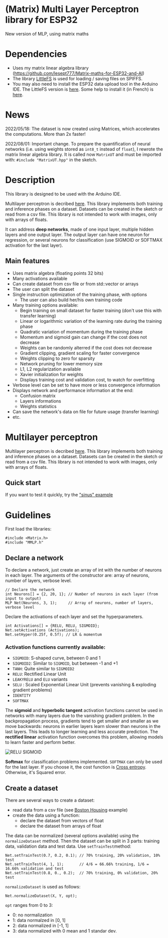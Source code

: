 # (Matrix) Multi Layer Perceptron library for ESP32
New version of MLP, using matrix maths

# Dependencies
* Uses my matrix linear algebra library (https://github.com/lesept777/Matrix-maths-for-ESP32-and-AI)
* The library [LittleFS](https://github.com/lorol/LITTLEFS) is used for loading / saving files on SPIFFS.
* You may also need to install the ESP32 data upload tool in the Arduino IDE. The LittleFS version is [here](https://github.com/lorol/arduino-esp32fs-plugin). Some help to install it (in French) is [here](https://forum.arduino.cc/t/littlefs-sur-esp32-comportement-bizarre/992297/2).

# News
2022/05/18: The dataset is now created using Matrices, which accelerates the computations. More than 2x faster!

2022/08/01: Important change. To prepare the quantification of neural networks (i.e. using weights stored as `int8_t` instead of `float`), I rewrote the matrix linear algebra library. It is called now `MatrixUT` and must be imported with: `#include "MatrixUT.hpp"` in the sketch.

# Description
This library is designed to be used with the Arduino IDE.

Multilayer perceptron is decribed [here](https://en.wikipedia.org/wiki/Multilayer_perceptron). This library implements both training and inference phases on a dataset. Datasets can be created in the sketch or read from a csv file. This library is not intended to work with images, only with arrays of floats.

It can address **deep networks**, made of one input layer, multiple hidden layers and one output layer. The output layer can have one neuron for regression, or several neurons for classification (use SIGMOID or SOFTMAX activation for the last layer).

## Main features
* Uses matrix algebra (floating points 32 bits)
* Many activations available
* Can create dataset from csv file or from std::vector or arrays
* The user can split the dataset
* Single instruction optimization of the training phase, with options
  * The user can also build her/his own training code
* Many training options available:
  * Begin training on small dataset for faster training (don't use this with transfer learning)
  * Linear or logarithmic variation of the learning rate during the training phase
  * Quadratic variation of momentum during the training phase
  * Momentum and sigmoid gain can change if the cost does not decrease
  * Weights can be randomly alterred if the cost does not decrease
  * Gradient clipping, gradient scaling for faster convergence
  * Weights clipping to zero for sparsity
  * Network pruning for lower memory size
  * L1, L2 regularization available
  * Xavier initialization for weights
  * Displays training cost and validation cost, to watch for overfitting
* Verbose level can be set to have more or less convergence information
* Displays network and performance information at the end:
  * Confusion matrix
  * Layers informations
  * Weights statistics
* Can save the network's data on file for future usage (transfer learning)
* etc.

# Multilayer perceptron
Multilayer perceptron is decribed [here](https://en.wikipedia.org/wiki/Multilayer_perceptron). This library implements both training and inference phases on a dataset. Datasets can be created in the sketch or read from a csv file. This library is not intended to work with images, only with arrays of floats.

## Quick start
If you want to test it quickly, try the ["sinus" example](./examples/MMLP_Sinus)

# Guidelines
First load the libraries:
```
#include <Matrix.h>
#include "MMLP.h"
```
## Declare a network
To declare a network, just create an array of int with the number of neurons in each layer. The arguments of the constructor are: array of neurons, number of layers, verbose level.
```
// Declare the network
int Neurons[] = {2, 20, 1}; // Number of neurons in each layer (from input to output)
MLP Net(Neurons, 3, 1);     // Array of neurons, number of layers, verbose level
```
Declare the activations of each layer and set the hyperparameters.
```
int Activations[] = {RELU, RELU, SIGMOID};
Net.setActivations (Activations);
Net.setHyper(0.25f, 0.5f); // LR & momentum
```
### **Activation functions** currently available: 
* `SIGMOID`: S-shaped curve, between 0 and 1
* `SIGMOID2`: Similar to `SIGMOID`, but between -1 and +1
* `TANH`: Quite similar to `SIGMOID2`
* `RELU`: Rectified Linear Unit
* `LEAKYRELU` and `ELU` variants
* `SELU` : Scaled Exponential Linear Unit (prevents vanishing & exploding gradient problems)
* `IDENTITY`
* `SOFTMAX`

The **sigmoid** and **hyperbolic tangent** activation functions cannot be used in networks with many layers due to the vanishing gradient problem. In the backpropagation process, gradients tend to get smaller and smaller as we move backwards:  neurons in earlier layers learn slower than neurons in the last layers. This leads to longer learning and less accurate prediction. The **rectified linear** activation function overcomes this problem, allowing models to learn faster and perform better.

![RELU SIGMOID](https://miro.medium.com/max/1452/1*29VH_NiSdoLJ1jUMLrURCA.png "Sigmoid and RELU functions")

**Softmax** for classification problems implemented. `SOFTMAX` can only be used for the last layer. If you choose it, the cost function is [Cross entropy](https://en.wikipedia.org/wiki/Cross_entropy). Otherwise, it's Squared error.

## Create a dataset
There are several ways to create a dataset:
* read data from a csv file (see [Boston Housing](./examples/MMLP_BostonHousing) example)
* create the data using a function:
  * declare the dataset from vectors of float
  * declare the dataset from arrays of float

The data can be normalized (several options available) using the `normalizeDataset` method. Then the dataset can be split in 3 parts: training data, validation data and test data. Use `setTrainTest`method:
```
Net.setTrainTest(0.7, 0.2, 0.1); // 70% training, 20% validation, 10% test
Net.setTrainTest(4, 1, 1);       // 4/6 = 66.66% training, 1/6 = 16.66% validation and test
Net.setTrainTest(0.8, 0., 0.2);  // 70% training, 0% validation, 20% test
```
`normalizeDataset` is used as follows:
```
Net.normalizeDataset(X, Y, opt);
```
`opt` ranges from 0 to 3:
* 0: no normalization
* 1: data normalzed in [0, 1]
* 2: data normalized in [-1, 1]
* 3: data normalized with 0 mean and 1 standar dev.


